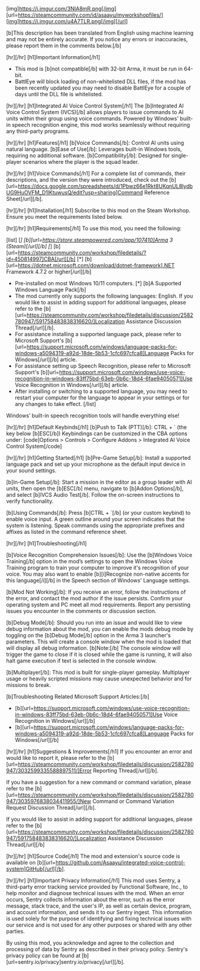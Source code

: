 [img]https://i.imgur.com/3NIA8mR.png[/img]
[url=https://steamcommunity.com/id/asaayu/myworkshopfiles/][img]https://i.imgur.com/u4A7TLR.png[/img][/url]

[b]This description has been translated from English using machine learning and may not be entirely accurate. If you notice any errors or inaccuracies, please report them in the comments below.[/b]

[hr][/hr]
[h1]Important Information[/h1]
- This mod is [b]not compatible[/b] with 32-bit Arma, it must be run in 64-bit.
- BattlEye will block loading of non-whitelisted DLL files, if the mod has been recently updated you may need to disable BattlEye for a couple of days until the DLL file is whitelisted.

[hr][/hr]
[h1]Integrated AI Voice Control System[/h1]
The [b]Integrated AI Voice Control System (IVCS)[/b] allows players to issue commands to AI units within their group using voice commands. Powered by Windows' built-in speech recognition engine, this mod works seamlessly without requiring any third-party programs.

[hr][/hr]
[h1]Features[/h1]
[b]Voice Commands[/b]: Control AI units using natural language.
[b]Ease of Use[/b]: Leverages built-in Windows tools, requiring no additional software.
[b]Compatibility[/b]: Designed for single-player scenarios where the player is the squad leader.

[hr][/hr]
[h1]Voice Commands[/h1]
For a complete list of commands, their descriptions, and the version they were introduced, check out the [b][url=https://docs.google.com/spreadsheets/d/1Pbwz66e1Rkt8UKqnUL8lydbUG9HuOVFM_D1lKtuwusQ/edit?usp=sharing]Command Reference Sheet[/url][/b].

[hr][/hr]
[h1]Installation[/h1]
Subscribe to this mod on the Steam Workshop.
Ensure you meet the requirements listed below.

[hr][/hr]
[h1]Requirements[/h1]
To use this mod, you need the following:

[list]
[*] [b][url=https://store.steampowered.com/app/107410]Arma 3 (Steam)[/url][/b]
[*] [b][url=https://steamcommunity.com/workshop/filedetails/?id=450814997]CBA[/url][/b]
[*] [b][url=https://dotnet.microsoft.com/download/dotnet-framework].NET Framework 4.7.2 or higher[/url][/b]
- Pre-installed on most Windows 10/11 computers.
[*] [b]A Supported Windows Language Pack[/b]
- The mod currently only supports the following languages: English. If you would like to assist in adding support for additional languages, please refer to the [b][url=https://steamcommunity.com/workshop/filedetails/discussion/2582780947/591758483838316620/]Localization Assistance Discussion Thread[/url][/b].
- For assistance installing a supported language pack, please refer to Microsoft Support's [b][url=https://support.microsoft.com/windows/language-packs-for-windows-a5094319-a92d-18de-5b53-1cfc697cfca8]Language Packs for Windows[/url][/b] article.
- For assistance setting up Speech Recognition, please refer to Microsoft Support's [b][url=https://support.microsoft.com/windows/use-voice-recognition-in-windows-83ff75bd-63eb-0b6c-18d4-6fae94050571]Use Voice Recognition in Windows[/url][/b] article.
- After installing or switching to a supported language, you may need to restart your computer for the language to appear in your settings or for any changes to take effect.
[/list]

Windows’ built-in speech recognition tools will handle everything else!

[hr][/hr]
[h1]Default Keybinds[/h1]
[b]Push to Talk (PTT)[/b]: CTRL + ` (the key below [b]ESC[/b])
Keybindings can be customized in the CBA options under:
[code]Options > Controls > Configure Addons > Integrated AI Voice Control System[/code]

[hr][/hr]
[h1]Getting Started[/h1]
[b]Pre-Game Setup[/b]:
Install a supported language pack and set up your microphone as the default input device in your sound settings.

[b]In-Game Setup[/b]:
Start a mission in the editor as a group leader with AI units, then open the [b]ESC[/b] menu, navigate to [b]Addon Options[/b], and select [b]IVCS Audio Test[/b]. Follow the on-screen instructions to verify functionality.

[b]Using Commands[/b]:
Press [b]CTRL + `[/b] (or your custom keybind) to enable voice input. A green outline around your screen indicates that the system is listening. Speak commands using the appropriate prefixes and affixes as listed in the command reference sheet.

[hr][/hr]
[h1]Troubleshooting[/h1]

[b]Voice Recognition Comprehension Issues[/b]:
Use the [b]Windows Voice Training[/b] option in the mod’s settings to open the Windows Voice Training program to train your computer to improve it's recognition of your voice. You may also want to enable [b][i]Recognize non-native accents for this language[/i][/b] in the Speech section of Windows' Language settings.

[b]Mod Not Working[/b]:
If you receive an error, follow the instructions of the error, and contact the mod author if the issue persists.
Confirm your operating system and PC meet all mod requirements.
Report any persisting issues you encounter in the comments or discussion section.

[b]Debug Mode[/b]:
Should you run into an issue and would like to view debug information about the mod, you can enable the mods debug mode by toggling on the [b]Debug Mode[/b] option in the Arma 3 launcher's parameters. This will create a console window when the mod is loaded that will display all debug information.
[b]Note:[/b] The console window will trigger the game to close if it is closed while the game is running, it will also halt game execution if text is selected in the console window.

[b]Multiplayer[/b]:
This mod is built for single-player gameplay. Multiplayer usage or heavily scripted missions may cause unexpected behavior and for missions to break.

[b]Troubleshooting Related Microsoft Support Articles:[/b]
- [b][url=https://support.microsoft.com/windows/use-voice-recognition-in-windows-83ff75bd-63eb-0b6c-18d4-6fae94050571]Use Voice Recognition in Windows[/url][/b]
- [b][url=https://support.microsoft.com/windows/language-packs-for-windows-a5094319-a92d-18de-5b53-1cfc697cfca8]Language Packs for Windows[/url][/b]

[hr][/hr]
[h1]Suggestions & Improvements[/h1]
If you encounter an error and would like to report it, please refer to the [b][url=https://steamcommunity.com/workshop/filedetails/discussion/2582780947/3032599335588897511/]Error Reporting Thread[/url][/b].

If you have a suggestion for a new command or command variation, please refer to the [b][url=https://steamcommunity.com/workshop/filedetails/discussion/2582780947/3035976838034411955/]New Command or Command Variation Request Discussion Thread[/url][/b].

If you would like to assist in adding support for additional languages, please refer to the [b][url=https://steamcommunity.com/workshop/filedetails/discussion/2582780947/591758483838316620/]Localization Assistance Discussion Thread[/url][/b]

[hr][/hr]
[h1]Source Code[/h1]
The mod and extension's source code is available on [b][url=https://github.com/Asaayu/integrated-voice-control-system]GitHub[/url][/b].

[hr][/hr]
[h1]Important Privacy Information[/h1]
This mod uses Sentry, a third-party error tracking service provided by Functional Software, Inc., to help monitor and diagnose technical issues with the mod. When an error occurs, Sentry collects information about the error, such as the error message, stack trace, and the user's IP, as well as certain device, program, and account information, and sends it to our Sentry ingest. This information is used solely for the purpose of identifying and fixing technical issues with our service and is not used for any other purposes or shared with any other parties.

By using this mod, you acknowledge and agree to the collection and processing of data by Sentry as described in their privacy policy. Sentry's privacy policy can be found at [b][url=sentry.io/privacy]sentry.io/privacy[/url][/b].